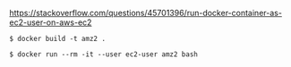 https://stackoverflow.com/questions/45701396/run-docker-container-as-ec2-user-on-aws-ec2


```console
$ docker build -t amz2 .
```

```console
$ docker run --rm -it --user ec2-user amz2 bash
```
